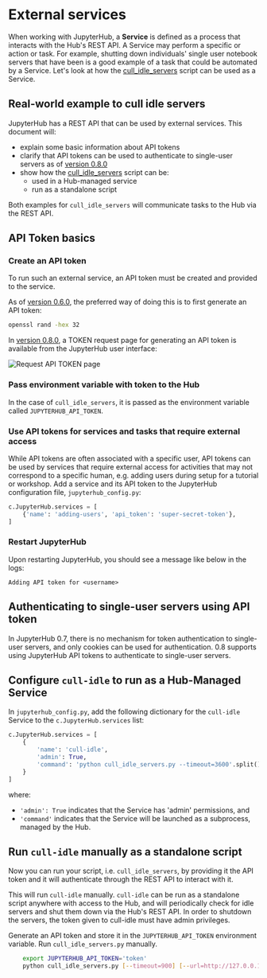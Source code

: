 # External services

When working with JupyterHub, a **Service** is defined as a process
that interacts with the Hub's REST API. A Service may perform a specific
or action or task. For example, shutting down individuals' single user
notebook servers that have been is a good example of a task that could
be automated by a Service. Let's look at how the [cull_idle_servers][]
script can be used as a Service.

## Real-world example to cull idle servers

JupyterHub has a REST API that can be used by external services. This
document will:

- explain some basic information about API tokens
- clarify that API tokens can be used to authenticate to
  single-user servers as of [version 0.8.0](./changelog.html)
- show how the [cull_idle_servers][] script can be:
    - used in a Hub-managed service
    - run as a standalone script

Both examples for `cull_idle_servers` will communicate tasks to the
Hub via the REST API.

## API Token basics

### Create an API token

To run such an external service, an API token must be created and
provided to the service.

As of [version 0.6.0](../changelog.html), the preferred way of doing
this is to first generate an API token:

```bash
openssl rand -hex 32
```

In [version 0.8.0](../changelog.html), a TOKEN request page for
generating an API token is available from the JupyterHub user interface:

![Request API TOKEN page](images/api-token-request.png)

### Pass environment variable with token to the Hub

In the case of `cull_idle_servers`, it is passed as the environment
variable called `JUPYTERHUB_API_TOKEN`.

### Use API tokens for services and tasks that require external access

While API tokens are often associated with a specific user, API tokens
can be used by services that require external access for activities
that may not correspond to a specific human, e.g. adding users during
setup for a tutorial or workshop. Add a service and its API token to the
JupyterHub configuration file, `jupyterhub_config.py`:

```python
c.JupyterHub.services = [
    {'name': 'adding-users', 'api_token': 'super-secret-token'},
]
```

### Restart JupyterHub

Upon restarting JupyterHub, you should see a message like below in the
logs:

```
Adding API token for <username>
```

## Authenticating to single-user servers using API token

In JupyterHub 0.7, there is no mechanism for token authentication to
single-user servers, and only cookies can be used for authentication.
0.8 supports using JupyterHub API tokens to authenticate to single-user
servers.

## Configure `cull-idle` to run as a Hub-Managed Service

In `jupyterhub_config.py`, add the following dictionary for the
`cull-idle` Service to the `c.JupyterHub.services` list:

```python
c.JupyterHub.services = [
    {
        'name': 'cull-idle',
        'admin': True,
        'command': 'python cull_idle_servers.py --timeout=3600'.split(),
    }
]
```

where:

- `'admin': True` indicates that the Service has 'admin' permissions, and
- `'command'` indicates that the Service will be launched as a
  subprocess, managed by the Hub.

## Run `cull-idle` manually as a standalone script

Now you can run your script, i.e. `cull_idle_servers`, by providing it
the API token and it will authenticate through the REST API to
interact with it.

This will run `cull-idle` manually. `cull-idle` can be run as a standalone
script anywhere with access to the Hub, and will periodically check for idle
servers and shut them down via the Hub's REST API. In order to shutdown the
servers, the token given to cull-idle must have admin privileges.

Generate an API token and store it in the `JUPYTERHUB_API_TOKEN` environment
variable. Run `cull_idle_servers.py` manually.

```bash
    export JUPYTERHUB_API_TOKEN='token'
    python cull_idle_servers.py [--timeout=900] [--url=http://127.0.0.1:8081/hub/api]
```

[cull_idle_servers]: https://github.com/jupyterhub/jupyterhub/blob/master/examples/cull-idle/cull_idle_servers.py